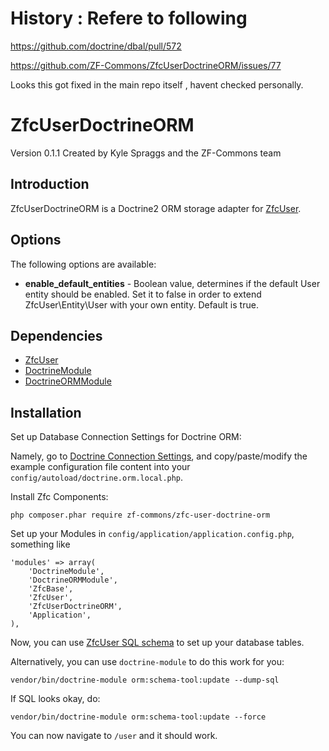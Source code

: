 # History : Refere to following

https://github.com/doctrine/dbal/pull/572

https://github.com/ZF-Commons/ZfcUserDoctrineORM/issues/77
 
 Looks this got fixed in the main repo itself , havent checked personally.


ZfcUserDoctrineORM
==================
Version 0.1.1 Created by Kyle Spraggs and the ZF-Commons team

Introduction
------------
ZfcUserDoctrineORM is a Doctrine2 ORM storage adapter for [ZfcUser](https://github.com/ZF-Commons/ZfcUser).

Options
-------

The following options are available:

- **enable_default_entities** - Boolean value, determines if the default User entity should be enabled. Set it to false in order to extend ZfcUser\Entity\User with your own entity. Default is true.

Dependencies
------------

- [ZfcUser](https://github.com/ZF-Commons/ZfcUser)
- [DoctrineModule](https://github.com/doctrine/DoctrineModule)
- [DoctrineORMModule](https://github.com/doctrine/DoctrineORMModule)

Installation
------------
Set up Database Connection Settings for Doctrine ORM:

Namely, go to [Doctrine Connection Settings](https://github.com/doctrine/DoctrineORMModule#connection-settings), and copy/paste/modify the example configuration file content into your `config/autoload/doctrine.orm.local.php`.  

Install Zfc Components:

    php composer.phar require zf-commons/zfc-user-doctrine-orm

Set up your Modules in `config/application/application.config.php`, something like

    'modules' => array(
        'DoctrineModule',
        'DoctrineORMModule',
        'ZfcBase',
        'ZfcUser',
        'ZfcUserDoctrineORM',
        'Application',
    ),

Now, you can use [ZfcUser SQL schema](https://github.com/ZF-Commons/ZfcUser/tree/master/data) to set up your database tables.

Alternatively, you can use `doctrine-module` to do this work for you:

    vendor/bin/doctrine-module orm:schema-tool:update --dump-sql

If SQL looks okay, do: 

    vendor/bin/doctrine-module orm:schema-tool:update --force

You can now navigate to `/user` and it should work.




